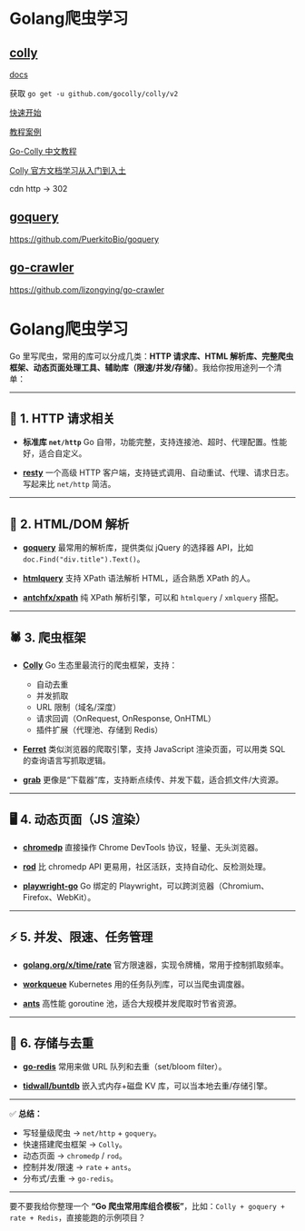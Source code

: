 
# Golang爬虫学习

## [colly](https://github.com/gocolly/colly)

[docs](https://go-colly.org/docs/)


获取 `go get -u github.com/gocolly/colly/v2`

[快速开始](https://juejin.cn/post/7231130096337207353)

[教程案例](https://darjun.github.io/2021/06/30/godailylib/colly/)

[Go-Colly 中文教程](https://m.w3cschool.cn/colly/)

[Colly 官方文档学习从入门到入土](https://www.ulovecode.com/2020/04/28/Go/Colly%E5%AE%98%E6%96%B9%E6%96%87%E6%A1%A3%E5%AD%A6%E4%B9%A0%E4%BB%8E%E5%85%A5%E9%97%A8%E5%88%B0%E5%85%A5%E5%9C%9F/)



cdn
http -> 302



## [goquery](https://github.com/PuerkitoBio/goquery)
https://github.com/PuerkitoBio/goquery


## [go-crawler](https://github.com/lizongying/go-crawler)
https://github.com/lizongying/go-crawler



# Golang爬虫学习

Go 里写爬虫，常用的库可以分成几类：**HTTP 请求库、HTML 解析库、完整爬虫框架、动态页面处理工具、辅助库（限速/并发/存储）**。我给你按用途列一个清单：

---

## 🔗 1. HTTP 请求相关

* **标准库 `net/http`**
  Go 自带，功能完整，支持连接池、超时、代理配置。性能好，适合自定义。

* **[resty](https://github.com/go-resty/resty)**
  一个高级 HTTP 客户端，支持链式调用、自动重试、代理、请求日志。写起来比 `net/http` 简洁。

---

## 📝 2. HTML/DOM 解析

* **[goquery](https://github.com/PuerkitoBio/goquery)**
  最常用的解析库，提供类似 jQuery 的选择器 API，比如 `doc.Find("div.title").Text()`。

* **[htmlquery](https://github.com/antchfx/htmlquery)**
  支持 XPath 语法解析 HTML，适合熟悉 XPath 的人。

* **[antchfx/xpath](https://github.com/antchfx/xpath)**
  纯 XPath 解析引擎，可以和 `htmlquery` / `xmlquery` 搭配。

---

## 🕷️ 3. 爬虫框架

* **[Colly](https://github.com/gocolly/colly)**
  Go 生态里最流行的爬虫框架，支持：

    * 自动去重
    * 并发抓取
    * URL 限制（域名/深度）
    * 请求回调（OnRequest, OnResponse, OnHTML）
    * 插件扩展（代理池、存储到 Redis）

* **[Ferret](https://github.com/MontFerret/ferret)**
  类似浏览器的爬取引擎，支持 JavaScript 渲染页面，可以用类 SQL 的查询语言写抓取逻辑。

* **[grab](https://github.com/cavaliercoder/grab)**
  更像是“下载器”库，支持断点续传、并发下载，适合抓文件/大资源。

---

## 🖥️ 4. 动态页面（JS 渲染）

* **[chromedp](https://github.com/chromedp/chromedp)**
  直接操作 Chrome DevTools 协议，轻量、无头浏览器。

* **[rod](https://github.com/go-rod/rod)**
  比 chromedp API 更易用，社区活跃，支持自动化、反检测处理。

* **[playwright-go](https://github.com/playwright-community/playwright-go)**
  Go 绑定的 Playwright，可以跨浏览器（Chromium、Firefox、WebKit）。

---

## ⚡ 5. 并发、限速、任务管理

* **[golang.org/x/time/rate](https://pkg.go.dev/golang.org/x/time/rate)**
  官方限速器，实现令牌桶，常用于控制抓取频率。

* **[workqueue](https://github.com/kubernetes/client-go/tree/master/util/workqueue)**
  Kubernetes 用的任务队列库，可以当爬虫调度器。

* **[ants](https://github.com/panjf2000/ants)**
  高性能 goroutine 池，适合大规模并发爬取时节省资源。

---

## 💾 6. 存储与去重

* **[go-redis](https://github.com/redis/go-redis)**
  常用来做 URL 队列和去重（set/bloom filter）。

* **[tidwall/buntdb](https://github.com/tidwall/buntdb)**
  嵌入式内存+磁盘 KV 库，可以当本地去重/存储引擎。

---

✅ **总结：**

* 写轻量级爬虫 → `net/http` + `goquery`。
* 快速搭建爬虫框架 → `Colly`。
* 动态页面 → `chromedp` / `rod`。
* 控制并发/限速 → `rate` + `ants`。
* 分布式/去重 → `go-redis`。

---

要不要我给你整理一个 **“Go 爬虫常用库组合模板”**，比如：`Colly + goquery + rate + Redis`，直接能跑的示例项目？
